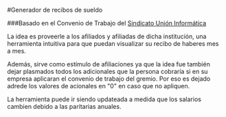 #Generador de recibos de sueldo

###Basado en el Convenio de Trabajo del [Sindicato Unión Informática](http://unioninformatica.org/)

La idea es proveerle a los afiliados y afiliadas de dicha institución, una herramienta intuitiva para que puedan visualizar su recibo de haberes mes a mes.

Además, sirve como estímulo de afiliaciones ya que la idea fue también dejar plasmados todos los adicionales que la persona cobraría si en su empresa aplicaran
el convenio de trabajo del gremio. Por eso es dejado adrede los valores de acionales en "0" en caso que no apliquen.

La herramienta puede ir siendo updateada a medida que los salarios cambien debido a las paritarias anuales.


